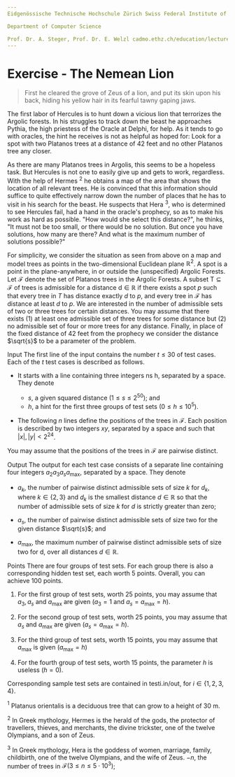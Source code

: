 ```yaml
---
Eidgenössische Technische Hochschule Zürich Swiss Federal Institute of Technology Zurich Algorithms Lab HS22

Department of Computer Science

Prof. Dr. A. Steger, Prof. Dr. E. Welzl cadmo.ethz.ch/education/lectures/HS22/algolab
---
```


# Exercise - The Nemean Lion

> First he cleared the grove of Zeus of a lion, and put its skin upon his back, hiding his yellow hair in its fearful tawny gaping jaws.

The first labor of Hercules is to hunt down a vicious lion that terrorizes the Argolic forests. In his struggles to track down the beast he approaches Pythia, the high priestess of the Oracle at Delphi, for help. As it tends to go with oracles, the hint he receives is not as helpful as hoped for: Look for a spot with two Platanos trees at a distance of 42 feet and no other Platanos tree any closer.

As there are many Platanos trees in Argolis, this seems to be a hopeless task. But Hercules is not one to easily give up and gets to work, regardless. With the help of Hermes ${ }^{2}$ he obtains a map of the area that shows the location of all relevant trees. He is convinced that this information should suffice to quite effectively narrow down the number of places that he has to visit in his search for the beast. He suspects that Hera $^{3}$, who is determined to see Hercules fail, had a hand in the oracle's prophecy, so as to make his work as hard as possible. "How would she select this distance?", he thinks, "It must not be too small, or there would be no solution. But once you have solutions, how many are there? And what is the maximum number of solutions possible?"

For simplicity, we consider the situation as seen from above on a map and model trees as points in the two-dimensional Euclidean plane $\mathbb{R}^{2}$. A spot is a point in the plane-anywhere, in or outside the (unspecified) Argolic Forests. Let $\mathcal{F}$ denote the set of Platanos trees in the Argolic Forests. A subset $\mathrm{T} \subseteq \mathcal{F}$ of trees is admissible for a distance $\mathrm{d} \in \mathbb{R}$ if there exists a spot $p$ such that every tree in $T$ has distance exactly $d$ to $p$, and every tree in $\mathcal{F}$ has distance at least $d$ to $p$. We are interested in the number of admissible sets of two or three trees for certain distances. You may assume that there exists (1) at least one admissible set of three trees for some distance but (2) no admissible set of four or more trees for any distance. Finally, in place of the fixed distance of 42 feet from the prophecy we consider the distance $\sqrt{s}$ to be a parameter of the problem.

Input The first line of the input contains the number $t \leqslant 30$ of test cases. Each of the $t$ test cases is described as follows.

- It starts with a line containing three integers $\mathrm{n} \mathrm{s}$ h, separated by a space. They denote
  - $s$, a given squared distance $\left(1 \leqslant s \leqslant 2^{50}\right)$; and
  - $h$, a hint for the first three groups of test sets $\left(0 \leqslant h \leqslant 10^{5}\right)$.

- The following $n$ lines define the positions of the trees in $\mathcal{F}$. Each position is described by two integers $x y$, separated by a space and such that $|x|,|y|<2^{24}$.

You may assume that the positions of the trees in $\mathcal{F}$ are pairwise distinct.

Output The output for each test case consists of a separate line containing four integers $a_{2} a_{3} a_{s} a_{\max }$, separated by a space. They denote

- $a_{k}$, the number of pairwise distinct admissible sets of size $k$ for $d_{k}$, where $k \in\{2,3\}$ and $d_{k}$ is the smallest distance $d \in \mathbb{R}$ so that the number of admissible sets of size $k$ for $d$ is strictly greater than zero;

- $a_{s}$, the number of pairwise distinct admissible sets of size two for the given distance $\sqrt{s}$; and

- $a_{\max }$, the maximum number of pairwise distinct admissible sets of size two for $\mathrm{d}$, over all distances $d \in \mathbb{R}$.

Points There are four groups of test sets. For each group there is also a corresponding hidden test set, each worth 5 points. Overall, you can achieve 100 points.

1. For the first group of test sets, worth 25 points, you may assume that $a_{3}, a_{s}$ and $a_{\max }$ are given $\left(a_{3}=1\right.$ and $\left.a_{s}=a_{\max }=h\right)$.

2. For the second group of test sets, worth 25 points, you may assume that $a_{s}$ and $a_{\max }$ are given $\left(a_{s}=a_{\max }=h\right)$.

3. For the third group of test sets, worth 15 points, you may assume that $a_{\max }$ is given $\left(a_{\max }=h\right)$

4. For the fourth group of test sets, worth 15 points, the parameter $h$ is useless $(h=0)$.

Corresponding sample test sets are contained in testi.in/out, for $i \in\{1,2,3,4\}$.

${ }^{1}$ Platanus orientalis is a deciduous tree that can grow to a height of $30 \mathrm{~m}$.

${ }^{2}$ In Greek mythology, Hermes is the herald of the gods, the protector of travellers, thieves, and merchants, the divine trickster, one of the twelve Olympians, and a son of Zeus.

${ }^{3}$ In Greek mythology, Hera is the goddess of women, marriage, family, childbirth, one of the twelve Olympians, and the wife of Zeus. $-n$, the number of trees in $\mathcal{F}\left(3 \leqslant n \leqslant 5 \cdot 10^{3}\right)$;